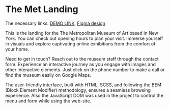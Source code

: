 # The Met Landing
The necessary links:
    [DEMO LINK](https://katerynashylina.github.io/the_met_landing/), 
    [Figma design](https://www.figma.com/file/lSR1m42L9YwzQwzzxKwHpw/THE-MET?type=design&node-id=8590-29&mode=design)

 This is the landing for the The Metropolitan Museum of Art based in New York. You can check out opening hours to plan your visit. Immerse yourself in visuals and explore captivating online exhibitions from the comfort of your home.
 
 Need to get in touch? Reach out to the museum staff through the contact form. Experience an interactive journey as you engage with images and other interactive elements. Just click on the phone number to make a call or find the museum easily on Google Maps.

 The user-friendly interface, built with HTML, SCSS, and following the BEM (Block Element Modifier) methodology, ensures a seamless browsing experience. Also the JavaScript DOM was used in the project to control the menu and form while using the web-site.
